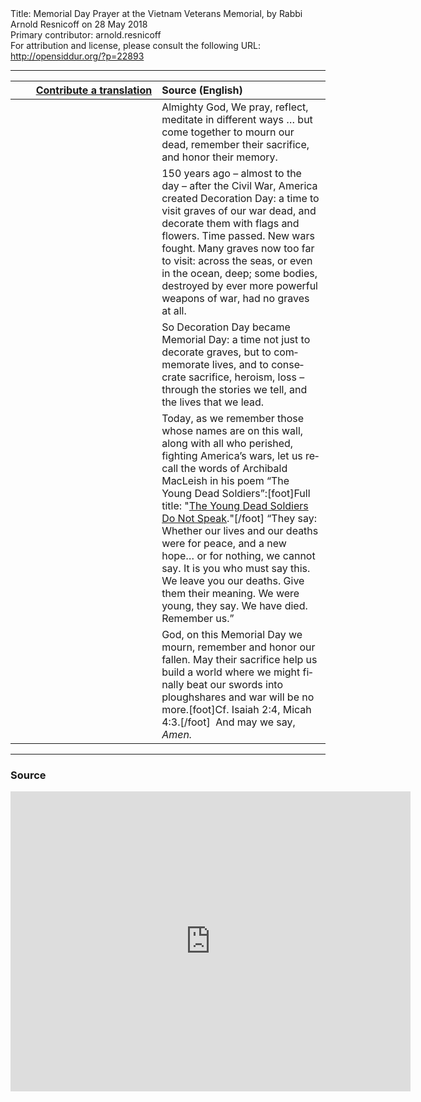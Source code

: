 <html>
<head></head>
<body>
Title: Memorial Day Prayer at the Vietnam Veterans Memorial, by Rabbi Arnold Resnicoff on 28 May 2018<br />
Primary contributor: arnold.resnicoff<br />
For attribution and license, please consult the following URL: <a href="http://opensiddur.org/?p=22893">http://opensiddur.org/?p=22893</a>
<p />
<hr />

<table style="margin-left: auto;margin-right: auto;" class="draggable">
<thead><tr><th id="x" style="text-align: right;"><a href="/contributing/upload/">Contribute a translation</a></th><th style="text-align: left;">Source (English)</th></tr></thead>
<tbody>
<tr><td style="vertical-align:top;" width="46%">
<div class="liturgy" lang="he">

</span></div></td>
 
<td style="vertical-align:top;" width="53%">
<div class="english" lang="en">
Almighty God, 
We pray, reflect, meditate in different ways …
but come together to mourn our dead, 
remember their sacrifice, 
and honor their memory. 
</div></td></tr>


<tr><td style="vertical-align:top;" width="46%">
<div class="liturgy" lang="he">

</span></div></td>
 
<td style="vertical-align:top;" width="53%">
<div class="english" lang="en">
150 years ago – almost to the day – after the Civil War, 
America created Decoration Day: 
a time to visit graves of our war dead, 
and decorate them with flags and flowers. 
Time passed. 
New wars fought. 
Many graves now too far to visit: 
across the seas, 
or even in the ocean, deep; 
some bodies, 
destroyed by ever more powerful weapons of war, 
had no graves at all. 
</div></td></tr>


<tr><td style="vertical-align:top;" width="46%">
<div class="liturgy" lang="he">

</span></div></td>
 
<td style="vertical-align:top;" width="53%">
<div class="english" lang="en">
So Decoration Day became Memorial Day: 
a time not just to decorate graves, 
but to commemorate lives, 
and to consecrate sacrifice, heroism, loss –  
through the stories we tell, 
and the lives that we lead. 
</div></td></tr>


<tr><td style="vertical-align:top;" width="46%">
<div class="liturgy" lang="he">

</span></div></td>
 
<td style="vertical-align:top;" width="53%">
<div class="english" lang="en">
Today, as we remember those whose names are on this wall, 
along with all who perished, fighting America’s wars, 
let us recall the words of Archibald MacLeish 
in his poem “The Young Dead Soldiers”:[foot]Full title: "<a href="https://www.loc.gov/teachers/lyrical/poems/docs/young_trans.pdf">The Young Dead Soldiers Do Not Speak</a>."[/foot] 
“They say: 
Whether our lives and our deaths 
were for peace, and a new hope…
or for nothing, we cannot say. 
It is you who must say this. 
We leave you our deaths. 
Give them their meaning. 
We were young, they say. 
We have died. Remember us.” 
</div></td></tr>


<tr><td style="vertical-align:top;" width="46%">
<div class="liturgy" lang="he">

</span></div></td>
 
<td style="vertical-align:top;" width="53%">
<div class="english" lang="en">
God, 
on this Memorial Day we mourn, 
remember and honor our fallen. 
May their sacrifice help us build a world 
where we might finally beat our swords into ploughshares 
and war will be no more.[foot]Cf. Isaiah 2:4, Micah 4:3.[/foot]&nbsp;
And may we say, <em>Amen.</em>
</div></td></tr>
</tbody></table>

<hr />

<h3>Source</h3>
<!--
[archiveorg MemorialDayPrayerAtTheVietnamWarVeteransMemorialRabbiArnoldResnicoff2018 width=640 height=480 frameborder=0 webkitallowfullscreen=true mozallowfullscreen=true]
-->
<iframe src="https://archive.org/embed/MemorialDayPrayerAtTheVietnamWarVeteransMemorialRabbiArnoldResnicoff2018" width="640" height="480" frameborder="0" webkitallowfullscreen="true" mozallowfullscreen="true" allowfullscreen></iframe>



</body>
</html>